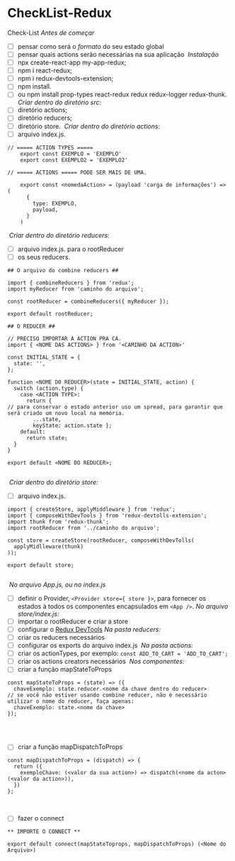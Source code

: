 # CheckList-Redux
Check-List
*Antes de começar*
- [ ] pensar como será o *formato* do seu estado global
- [ ] pensar quais actions serão necessárias na sua aplicação
​
*Instalação*
- [ ] npx create-react-app my-app-redux;
- [ ] npm i react-redux;
- [ ] npm i redux-devtools-extension; 
- [ ] npm install.
- [ ] ou npm install prop-types react-redux redux redux-logger redux-thunk.
​
*Criar dentro do diretório src:*
- [ ] diretório actions;
- [ ] diretório reducers;
- [ ] diretório store.
​
*Criar dentro do diretório actions:*
- [ ] arquivo index.js.
​
``` modelo de código
// ===== ACTION TYPES =====
    export const EXEMPLO = 'EXEMPLO'
    export const EXEMPLO2 = 'EXEMPLO2'
​
// ===== ACTIONS ===== PODE SER MAIS DE UMA.
​
    export const <nomedaAction> = (payload 'carga de informações') => (
      {
        type: EXEMPLO,
        payload,
      }
    )
 ``` 
​
*Criar dentro do diretório reducers:*
- [ ] arquivo index.js. para o rootReducer
- [ ] os seus reducers.
​
``` REDUCES 
## O arquivo do combine reducers ##
​
import { combineReducers } from 'redux';
import myReducer from 'caminho do arquivo';
​
const rootReducer = combineReducers({ myReducer });
​
export default rootReducer;
​
## O REDUCER ##
​
// PRECISO IMPORTAR A ACTION PRA CA.
import { <NOME DAS ACTIONS> } from '<CAMINHO DA ACTION>'
​
const INITIAL_STATE = {
  state: '',
};
​
function <NOME DO REDUCER>(state = INITIAL_STATE, action) {
  switch (action.type) {
    case <ACTION TYPE>:
      return { 
// para conservar o estado anterior uso um spread, para garantir que será criado um novo local na memória.
        ...state,
        keyState: action.state };
    default:
      return state;
  }
}
​
export default <NOME DO REDUCER>;
​
```
​
*Criar dentro do diretório store:*
- [ ] arquivo index.js.
​
``` STORE
import { createStore, applyMiddleware } from 'redux';
import { composeWithDevTools } from 'redux-devtolls-extension';
import thunk from 'redux-thunk';
import rootReducer from '../caminho do arquivo';
​
const store = createStore(rootReducer, composeWithDevTolls(
  applyMidlleware(thunk)
));
​
export default store;
​
```
​
*No arquivo App.js, ou no index.js*
- [ ] definir o Provider, `<Provider store={ store }>`, para fornecer os estados à todos os componentes encapsulados em `<App />`.
​
*No arquivo store/index.js:*
- [ ] importar o rootReducer e criar a store
- [ ] configurar o [Redux DevTools](https://github.com/reduxjs/redux-devtools)
​
*Na pasta reducers:*
- [ ] criar os reducers necessários
- [ ] configurar os exports do arquivo index.js
​
*Na pasta actions:*
- [ ] criar os actionTypes, por exemplo: `const ADD_TO_CART = 'ADD_TO_CART';`
- [ ] criar os actions creators necessários
​
*Nos componentes:*
- [ ] criar a função mapStateToProps
``` STATE - PROPS
const mapStateToProps = (state) => ({
  chaveExemplo: state.reducer.<nome da chave dentro do reducer>
// se você não estiver usando combine reducer, não é necessário utilizar o nome do reducer, faça apenas:
  chaveExemplo: state.<nome da chave>
});
​
 ```
​
- [ ] criar a função mapDispatchToProps
​
``` DISPATCHPROPS
const mapDispatchToProps = (dispatch) => {
  return ({
    exemploChave: (<valor da sua action>) => dispatch(<nome da acton>(<valor da action>)),
  })
};
 ```
​
- [ ] fazer o connect
​
``` CONNECT
** IMPORTE O CONNECT **
​
export default connect(mapStateToprops, mapDispatchToProps) (<Nome do Arquivo>)
 ```
